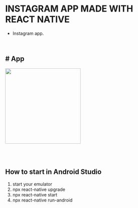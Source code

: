 # INSTAGRAM APP MADE WITH REACT NATIVE

- Instagram app.

<br/>

## # App
<img src="https://github.com/Vinicius-A-R/appInstagram/blob/main/src/assets/app.gif?raw=true" width="240px" />

<br/><br/>

## How to start in Android Studio

1. start your emulator
2. npx react-native upgrade
3. npx react-native start
4. npx react-native run-android

